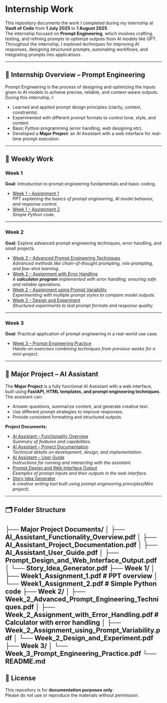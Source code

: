 # Internship Work

This repository documents the work I completed during my internship at **Vault of Code** from **1 July 2025** to **1 August 2025**.  
The internship focused on **Prompt Engineering**, which involves crafting, testing, and refining prompts to optimize outputs from AI models like GPT.  
Throughout the internship, I explored techniques for improving AI responses, designing structured prompts, automating workflows, and integrating prompts into applications.

---

## 🧠 Internship Overview – Prompt Engineering
Prompt Engineering is the process of designing and optimizing the inputs given to AI models to achieve precise, reliable, and context-aware outputs.  
During this internship, I:
- Learned and applied prompt design principles (clarity, context, constraints).
- Experimented with different prompt formats to control tone, style, and content.
- Basic Python programming (error handling, web designing etc).
- Developed a **Major Project**: an AI Assistant with a web interface for real-time prompt execution.

---

## 📅 Weekly Work

### **Week 1**
**Goal:** Introduction to prompt engineering fundamentals and basic coding.
- [Week 1 – Assignment 1](Week1_Assignment_1.pdf)  
  *PPT explaining the basics of prompt engineering, AI model behavior, and response control.*
- [Week 1 – Assignment 2](Week1_Assignment_2.pdf)  
  *Simple Python code.*

---

### **Week 2**
**Goal:** Explore advanced prompt engineering techniques, error handling, and small projects.
- [Week 2 – Advanced Prompt Engineering Techniques](Week_2_Advanced_Prompt_Engineering_Techniques.pdf)  
  *Advanced methods like chain-of-thought prompting, role prompting, and few-shot learning.*
- [Week 2 – Assignment with Error Handling](Week_2_Assignment_with_Error_Handling.pdf)  
  *A **calculator program** implemented with error handling, ensuring safe and reliable operations.*
- [Week 2 – Assignment using Prompt Variability](Week_2_Assignment_using_Prompt_Variability.pdf)  
  *Experimenting with multiple prompt styles to compare model outputs.*
- [Week 2 – Design and Experiment](Week_2_Design_and_Experiment.pdf)  
  *Structured experiments to test prompt formats and response quality.*

---

### **Week 3**
**Goal:** Practical application of prompt engineering in a real-world use case.
- [Week 3 – Prompt Engineering Practice](Week_3_Prompt_Engineering_Practice.pdf)  
  *Hands-on exercises combining techniques from previous weeks for a mini-project.*

---

## 🚀 Major Project – AI Assistant

The **Major Project** is a fully functional AI Assistant with a web interface, built using **FastAPI, HTML templates, and prompt engineering techniques**.  
The assistant can:
- Answer questions, summarize content, and generate creative text.
- Use different prompt strategies to improve responses.
- Provide consistent formatting and structured outputs.

**Project Documents:**
- [AI Assistant – Functionality Overview](AI_Assistant_Functionality_Overview.pdf)  
  *Summary of features and capabilities.*
- [AI Assistant – Project Documentation](AI_Assistant_Project_Documentation.pdf)  
  *Technical details on development, design, and implementation.*
- [AI Assistant – User Guide](AI_Assistant_User_Guide.pdf)  
  *Instructions for running and interacting with the assistant.*
- [Prompt Design and Web Interface Output](Prompt_Design_and_Web_Interface_Output.pdf)  
  *Examples of prompt inputs and their outputs in the web interface.*
- [Story Idea Generator](Story_Idea_Generator.pdf)  
  *A creative writing tool built using prompt engineering principles(Mini project).*

---

## 🗂 Folder Structure
├── Major Project Documents/
│   ├── AI_Assistant_Functionality_Overview.pdf
│   ├── AI_Assistant_Project_Documentation.pdf
│   ├── AI_Assistant_User_Guide.pdf
│   ├── Prompt_Design_and_Web_Interface_Output.pdf
│   └── Story_Idea_Generator.pdf
├── Week 1/
│   ├── Week1_Assignment_1.pdf   # PPT overview
│   └── Week1_Assignment_2.pdf   # Simple Python code
├── Week 2/
│   ├── Week_2_Advanced_Prompt_Engineering_Techniques.pdf
│   ├── Week_2_Assignment_with_Error_Handling.pdf  # Calculator with error handling
│   ├── Week_2_Assignment_using_Prompt_Variability.pdf
│   └── Week_2_Design_and_Experiment.pdf
├── Week 3/
│   └── Week_3_Prompt_Engineering_Practice.pdf
└── README.md
---

## 📜 License
This repository is for **documentation purposes only**.  
Please do not use or reproduce the materials without permission.
